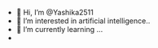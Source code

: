 - 👋 Hi, I’m @Yashika2511
- 👀 I’m interested in artificial intelligence..
- 🌱 I’m currently learning ...
- 

<!---
Yashika2511/Yashika2511 is a ✨ special ✨ repository because its `README.md` (this file) appears on your GitHub profile.
You can click the Preview link to take a look at your changes.
--->
